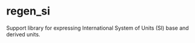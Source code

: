 # regen_si

Support library for expressing International System of Units (SI) base and derived units.